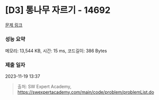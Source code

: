 # [D3] 통나무 자르기 - 14692 

[문제 링크](https://swexpertacademy.com/main/code/problem/problemDetail.do?contestProbId=AYJW0g-qlO8DFASv) 

### 성능 요약

메모리: 13,544 KB, 시간: 15 ms, 코드길이: 386 Bytes

### 제출 일자

2023-11-19 13:37



> 출처: SW Expert Academy, https://swexpertacademy.com/main/code/problem/problemList.do